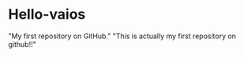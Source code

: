 Hello-vaios
===========

 "My first repository on GitHub."
 "This is actually my first repository on github!!"

